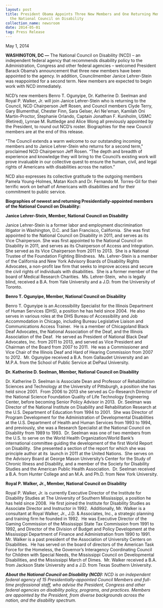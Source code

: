 ```yaml
---
layout: post
title: President Obama Appoints Three New Members and One Returning Member to
  the National Council on Disability
collection_name: newsroom
date: 2014-05-01
tag: Press Release
---
```

M﻿ay 1, 2014

**WASHINGTON, DC —** The National Council on Disability (NCD) – an independent federal agency that recommends disability policy to the Administration, Congress and other federal agencies – welcomed President Barack Obama’s announcement that three new members have been appointed to the agency. In addition, Councilmember Janice Lehrer-Stein was reappointed for a second term. New members are expected to begin work with NCD immediately.

NCD’s new members Benro T. Ogunyipe, Dr. Katherine D. Seelman and Royal P. Walker, Jr. will join Janice Lehrer-Stein who is returning to the Council, NCD Chairperson Jeff Rosen, and Council members Clyde Terry, Gary Blumenthal, Chester Finn, Sara Gelser, Ari Ne'eman, Kamilah Oni Martin-Proctor, Stephanie Orlando, Captain Jonathan F. Kuniholm, USMC (Retired), Lynnae M. Ruttledge and Alice Wong all previously appointed by the President, to round out NCD’s roster. Biographies for the new Council members are at the end of this release.

"The Council extends a warm welcome to our outstanding incoming members and to Janice Lehrer-Stein who returns for a second term," proclaimed NCD Chairperson Jeff Rosen. “The depth and breadth of experience and knowledge they will bring to the Council’s existing work will prove invaluable in our collective quest to ensure the human, civil, and legal rights of Americans with disabilities across the nation.”

NCD also expresses its collective gratitude to the outgoing members Pamela Young-Holmes, Matan Koch and Dr. Fernando M. Torres-Gil for their terrific work on behalf of Americans with disabilities and for their commitment to public service.

**Biographies of newest and returning Presidentially-appointed members of the National Council on Disability:**

**Janice Lehrer-Stein, Member, National Council on Disability**

Janice Lehrer-Stein is a former labor and employment discrimination litigator in Washington, D.C. and San Francisco, California.  She was first appointed to the National Council on Disability in 2011, and serves as its Vice Chairperson. She was first appointed to the National Council on Disability in 2011, and serves as its Chairperson of Access and Integration.  She served as its Vice Chairperson from 2011 to 2013.  She is a National Trustee of the Foundation Fighting Blindness.  Ms. Lehrer-Stein is a member of the California and New York Advisory Boards of Disability Rights Advocates, a non-profit law firm that seeks to improve access and secure the civil rights of individuals with disabilities.  She is a former member of the board of Medical Research Charities.  Ms. Lehrer-Stein,  who is legally blind, received a B.A. from Yale University and a J.D. from the University of Toronto.

**Benro T. Ogunyipe, Member, National Council on Disability**

Benro T. Ogunyipe is an Accessibility Specialist for the Illinois Department of Human Services (DHS), a position he has held since 2004.  He also serves in various roles at the DHS Bureau of Accessibility and Job Accommodation in Chicago, including Bureau Legislative Liaison and Communications Access Trainer.  He is a member of Chicagoland Black Deaf Advocates, the National Association of the Deaf, and the Illinois Association of the Deaf.  He served as President of National Black Deaf Advocates, Inc. from 2011 to 2013, and served as Vice President and Chairman of the Board from 2007 to 2011.  He was a Commissioner and Vice Chair of the Illinois Deaf and Hard of Hearing Commission from 2007 to 2012.  Mr. Ogunyipe received a B.A. from Gallaudet University and an M.P.A. from the School of Public Service at DePaul University.

**Dr. Katherine D. Seelman, Member, National Council on Disability**

Dr. Katherine D. Seelman is Associate Dean and Professor of Rehabilitation Sciences and Technology at the University of Pittsburgh, a position she has held since 2001.  From 2006 to 2013 she served as Co-Research Director of the National Science Foundation Quality of Life Technology Engineering Center, before becoming Senior Policy Advisor in 2013.  Dr. Seelman was Director of the National Institute on Disability and Rehabilitation Research at the U.S. Department of Education from 1994 to 2001.  She was Director of Program Development for the Administration of Developmental Disabilities at the U.S. Department of Health and Human Services from 1993 to 1994, and previously, she was a Research Specialist at the National Council on Disability from 1989 to 1993.  Dr. Seelman was one of two members from the U.S. to serve on the World Health Organization/World Bank’s international committee guiding the development of the first World Report on Disability.  She presented a section of the report for which she was principle author at its  launch in 2011 at the United Nations.  She serves on the Advisory Board at George Mason University’s Center for the Study of Chronic Illness and Disability, and a member of the Society for Disability Studies and the American Public Health Association.  Dr. Seelman received a B.A. from Hunter College and an M.A. and Ph.D. from New York University.

**Royal P. Walker, Jr., Member, National Council on Disability**

Royal P. Walker, Jr. is currently Executive Director of the Institute for Disability Studies at The University of Southern Mississippi, a position he has held since 2008.  He first joined the Institute for Disability Studies as Associate Director and Instructor in 1992.  Additionally, Mr. Walker is a consultant at Royal Walker, Jr., J.D. & Associates, Inc., a strategic planning and training firm he founded in 1992.  He was Executive Director of the Gaming Commission of the Mississippi State Tax Commission from 1991 to 1992, and Director of the Division of Budget and Policy Development at the Mississippi Department of Finance and Administration from 1990 to 1991.  Mr. Walker is a past president of the Association of University Centers on Disabilities.  He has served on the board of directors of the American Task Force for the Homeless, the Governor’s Interagency Coordinating Council for Children with Special Needs, the Mississippi Council on Developmental Disabilities, and the Mississippi March of Dimes.  Mr. Walker received a B.A. from Jackson State University and a J.D. from Texas Southern University.

***About the National Council on Disability (NCD):** NCD is an independent federal agency of 15 Presidentially-appointed Council Members and full-time professional staff, who advise the President, Congress and other federal agencies on disability policy, programs, and practices. Members are appointed by the President, from diverse backgrounds across the nation, and the disability spectrum.*